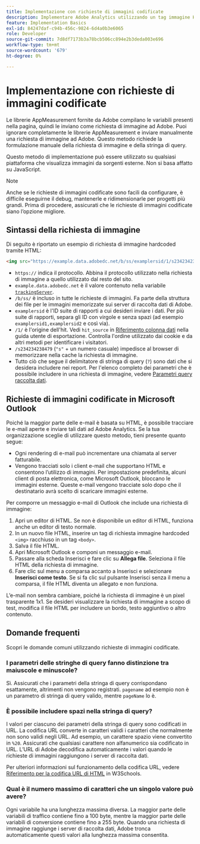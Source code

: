 ```yaml
---
title: Implementazione con richieste di immagini codificate
description: Implementare Adobe Analytics utilizzando un tag immagine HTML (richiesta immagine codificata)
feature: Implementation Basics
exl-id: 84247daf-c94b-456c-9824-6d4a0b3e6065
role: Developer
source-git-commit: 7d8df7173b3a78bcb506cc894e2b3deda003e696
workflow-type: tm+mt
source-wordcount: '679'
ht-degree: 0%

---
```


# Implementazione con richieste di immagini codificate

Le librerie AppMeasurement fornite da Adobe compilano le variabili presenti nella pagina, quindi le inviano come richiesta di immagine ad Adobe. Puoi ignorare completamente le librerie AppMeasurement e inviare manualmente una richiesta di immagine ad Adobe. Questo metodo richiede la formulazione manuale della richiesta di immagine e della stringa di query.

Questo metodo di implementazione può essere utilizzato su qualsiasi piattaforma che visualizza immagini da sorgenti esterne. Non si basa affatto su JavaScript.

>[!NOTE]
>
>Anche se le richieste di immagini codificate sono facili da configurare, è difficile eseguirne il debug, mantenerle e ridimensionarle per progetti più grandi. Prima di procedere, assicurati che le richieste di immagini codificate siano l’opzione migliore.

## Sintassi della richiesta di immagine

Di seguito è riportato un esempio di richiesta di immagine hardcoded tramite HTML:

```html
<img src="https://example.data.adobedc.net/b/ss/examplersid/1/s234234238479?AQB=1&g=http%3A%2F%2Fexample.com&pageName=Example%20hardcoded%20hit&v1=Example%20value&AQE=1"/>
```

* `https://` indica il protocollo. Abbina il protocollo utilizzato nella richiesta di immagine a quello utilizzato dal resto del sito.
* `example.data.adobedc.net` è il valore contenuto nella variabile [`trackingServer`](/help/implement/vars/config-vars/trackingserver.md).
* `/b/ss/` è incluso in tutte le richieste di immagini. Fa parte della struttura dei file per le immagini memorizzate sui server di raccolta dati di Adobe.
* `examplersid` è l&#39;ID suite di rapporti a cui desideri inviare i dati. Per più suite di rapporti, separa gli ID con virgole e senza spazi (ad esempio `examplersid1,examplersid2` e così via).
* `/1/` è l&#39;origine dell&#39;hit. Vedi `hit_source` in [Riferimento colonna dati](../../export/analytics-data-feed/c-df-contents/datafeeds-reference.md) nella guida utente di esportazione. Controlla l&#39;ordine utilizzato dai cookie e da altri metodi per identificare i visitatori.
* `/s234234238479` (`"s"` + un numero casuale) impedisce al browser di memorizzare nella cache la richiesta di immagine.
* Tutto ciò che segue il delimitatore di stringa di query (`?`) sono dati che si desidera includere nei report. Per l&#39;elenco completo dei parametri che è possibile includere in una richiesta di immagine, vedere [Parametri query raccolta dati](../validate/query-parameters.md).

## Richieste di immagini codificate in Microsoft Outlook

Poiché la maggior parte delle e-mail è basata su HTML, è possibile tracciare le e-mail aperte e inviare tali dati ad Adobe Analytics. Se la tua organizzazione sceglie di utilizzare questo metodo, tieni presente quanto segue:

* Ogni rendering di e-mail può incrementare una chiamata al server fatturabile.
* Vengono tracciati solo i client e-mail che supportano HTML e consentono l’utilizzo di immagini. Per impostazione predefinita, alcuni client di posta elettronica, come Microsoft Outlook, bloccano le immagini esterne. Queste e-mail vengono tracciate solo dopo che il destinatario avrà scelto di scaricare immagini esterne.

Per comporre un messaggio e-mail di Outlook che include una richiesta di immagine:

1. Apri un editor di HTML. Se non è disponibile un editor di HTML, funziona anche un editor di testo normale.
2. In un nuovo file HTML, inserire un tag di richiesta immagine hardcoded `<img>` racchiuso in un tag `<body>`.
3. Salva il file HTML.
4. Apri Microsoft Outlook e componi un messaggio e-mail.
5. Passare alla scheda Inserisci e fare clic su **Allega file**. Seleziona il file HTML della richiesta di immagine.
6. Fare clic sul menu a comparsa accanto a Inserisci e selezionare **Inserisci come testo**. Se si fa clic sul pulsante Inserisci senza il menu a comparsa, il file HTML diventa un allegato e non funziona.

L’e-mail non sembra cambiare, poiché la richiesta di immagine è un pixel trasparente 1x1. Se desideri visualizzare la richiesta di immagine a scopo di test, modifica il file HTML per includere un bordo, testo aggiuntivo o altro contenuto.

## Domande frequenti

Scopri le domande comuni utilizzando richieste di immagini codificate.

### I parametri delle stringhe di query fanno distinzione tra maiuscole e minuscole?

Sì. Assicurati che i parametri della stringa di query corrispondano esattamente, altrimenti non vengono registrati. `pagename` ad esempio non è un parametro di stringa di query valido, mentre `pageName` lo è.

### È possibile includere spazi nella stringa di query?

I valori per ciascuno dei parametri della stringa di query sono codificati in URL. La codifica URL converte in caratteri validi i caratteri che normalmente non sono validi negli URL. Ad esempio, un carattere spazio viene convertito in `%20`. Assicurati che qualsiasi carattere non alfanumerico sia codificato in URL. L’URL di Adobe decodifica automaticamente i valori quando le richieste di immagini raggiungono i server di raccolta dati.

Per ulteriori informazioni sul funzionamento della codifica URL, vedere [Riferimento per la codifica URL di HTML](https://www.w3schools.com/tags/ref_urlencode.asp) in W3Schools.

### Qual è il numero massimo di caratteri che un singolo valore può avere?

Ogni variabile ha una lunghezza massima diversa. La maggior parte delle variabili di traffico contiene fino a 100 byte, mentre la maggior parte delle variabili di conversione contiene fino a 255 byte. Quando una richiesta di immagine raggiunge i server di raccolta dati, Adobe tronca automaticamente questi valori alla lunghezza massima consentita.
